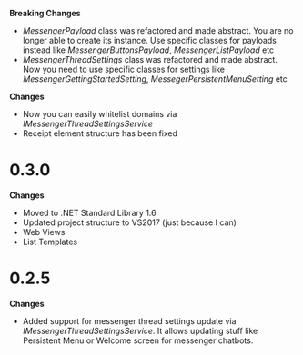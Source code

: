


**Breaking Changes**

* *MessengerPayload* class was refactored and made abstract. You are no longer able to create its instance. Use specific classes for payloads instead like *MessengerButtonsPayload*, *MessengerListPayload* etc
* *MessengerThreadSettings* class was refactored and made abstract. Now you need to use specific classes for settings like *MessengerGettingStartedSetting*, *MessegerPersistentMenuSetting* etc

**Changes**

* Now you can easily whitelist domains via *IMessengerThreadSettingsService*
* Receipt element structure has been fixed

# 0.3.0

**Changes**
* Moved to .NET Standard Library 1.6
* Updated project structure to VS2017 (just because I can)
* Web Views
* List Templates

# 0.2.5

**Changes**

* Added support for messenger thread settings update via *IMessengerThreadSettingsService*. It allows updating stuff like Persistent Menu or Welcome screen for messenger chatbots.